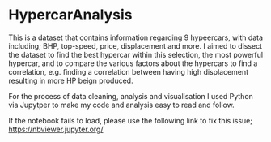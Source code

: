 # HypercarAnalysis

This is a dataset that contains information regarding 9 hypeercars, with data including; BHP, top-speed, price, displacement and more.
I aimed to dissect the dataset to find the best hypercar within this selection, the most powerful hypercar, and to compare the various factors about the hypercars to find a correlation, e.g. finding a correlation between having high displacement resulting in more HP beign produced.

For the process of data cleaning, analysis and visualisation I used Python via Jupytper to make my code and analysis easy to read and follow. 

If the notebook fails to load, please use the following link to fix this issue; https://nbviewer.jupyter.org/
